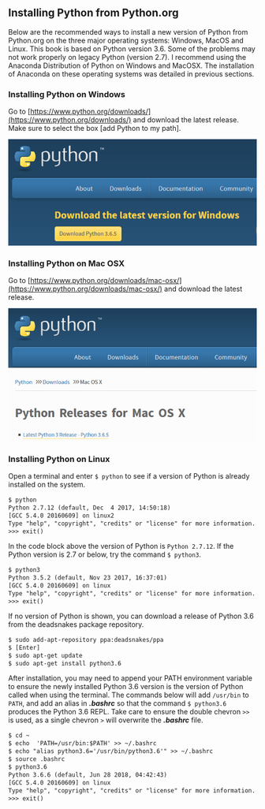 
## Installing Python from Python.org
Below are the recommended ways to install a new version of Python from Python.org on the three major operating systems: Windows, MacOS and Linux. This book is based on Python version 3.6.  Some of the problems may not work properly on legacy Python (version 2.7).  I recommend using the Anaconda Distribution of Python on Windows and MacOSX. The installation of Anaconda on these operating systems was detailed in previous sections.
### Installing Python on Windows

Go to [https://www.python.org/downloads/](https://www.python.org/downloads/) and download the latest release. Make sure to select the box [add Python to my path]. 

![Python.org download for Windows](images/python_dot_org_windows_download.PNG)
### Installing Python on Mac OSX

Go to [https://www.python.org/downloads/mac-osx/](https://www.python.org/downloads/mac-osx/) and download the latest release. 

![Python.org download for MacOS](images/python_dot_org_macos_download.PNG)
### Installing Python on Linux

Open a terminal and enter ```$ python``` to see if a version of Python is already installed on the system.

```text
$ python
Python 2.7.12 (default, Dec  4 2017, 14:50:18)
[GCC 5.4.0 20160609] on linux2
Type "help", "copyright", "credits" or "license" for more information.
>>> exit()
```

In the code block above the version of Python is ```Python 2.7.12```. If the Python version is 2.7 or below, try the command ```$ python3```.

```text
$ python3
Python 3.5.2 (default, Nov 23 2017, 16:37:01) 
[GCC 5.4.0 20160609] on linux
Type "help", "copyright", "credits" or "license" for more information.
>>> exit()
```

If no version of Python is shown, you can download a release of Python 3.6 from the deadsnakes package repository.

```text
$ sudo add-apt-repository ppa:deadsnakes/ppa
$ [Enter]
$ sudo apt-get update
$ sudo apt-get install python3.6
```

After installation, you may need to append your PATH environment variable to ensure the newly installed Python 3.6 version is the version of Python called when using the terminal. The commands below will add ```/usr/bin``` to ```PATH```, and add an alias in **_.bashrc_** so that the command ```$ python3.6``` produces the Python 3.6 REPL. Take care to ensure the double chevron ```>>``` is used, as a single chevron ```>``` will overwrite the **_.bashrc_** file.

```
$ cd ~
$ echo  'PATH=/usr/bin:$PATH' >> ~/.bashrc 
$ echo "alias python3.6='/usr/bin/python3.6'" >> ~/.bashrc
$ source .bashrc
$ python3.6
Python 3.6.6 (default, Jun 28 2018, 04:42:43)
[GCC 5.4.0 20160609] on linux
Type "help", "copyright", "credits" or "license" for more information.
>>> exit()
```
 

